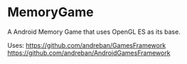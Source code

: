 MemoryGame
==========

A Android Memory Game that uses OpenGL ES as its base.

Uses:
https://github.com/andreban/GamesFramework
https://github.com/andreban/AndroidGamesFramework
